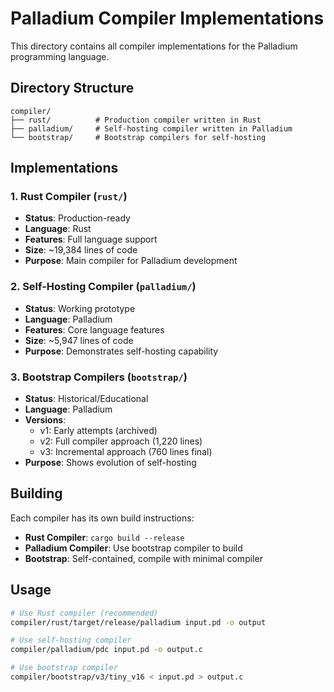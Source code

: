 # Palladium Compiler Implementations

This directory contains all compiler implementations for the Palladium programming language.

## Directory Structure

```
compiler/
├── rust/          # Production compiler written in Rust
├── palladium/     # Self-hosting compiler written in Palladium
└── bootstrap/     # Bootstrap compilers for self-hosting
```

## Implementations

### 1. Rust Compiler (`rust/`)
- **Status**: Production-ready
- **Language**: Rust
- **Features**: Full language support
- **Size**: ~19,384 lines of code
- **Purpose**: Main compiler for Palladium development

### 2. Self-Hosting Compiler (`palladium/`)
- **Status**: Working prototype
- **Language**: Palladium
- **Features**: Core language features
- **Size**: ~5,947 lines of code
- **Purpose**: Demonstrates self-hosting capability

### 3. Bootstrap Compilers (`bootstrap/`)
- **Status**: Historical/Educational
- **Language**: Palladium
- **Versions**: 
  - v1: Early attempts (archived)
  - v2: Full compiler approach (1,220 lines)
  - v3: Incremental approach (760 lines final)
- **Purpose**: Shows evolution of self-hosting

## Building

Each compiler has its own build instructions:

- **Rust Compiler**: `cargo build --release`
- **Palladium Compiler**: Use bootstrap compiler to build
- **Bootstrap**: Self-contained, compile with minimal compiler

## Usage

```bash
# Use Rust compiler (recommended)
compiler/rust/target/release/palladium input.pd -o output

# Use self-hosting compiler
compiler/palladium/pdc input.pd -o output.c

# Use bootstrap compiler
compiler/bootstrap/v3/tiny_v16 < input.pd > output.c
```